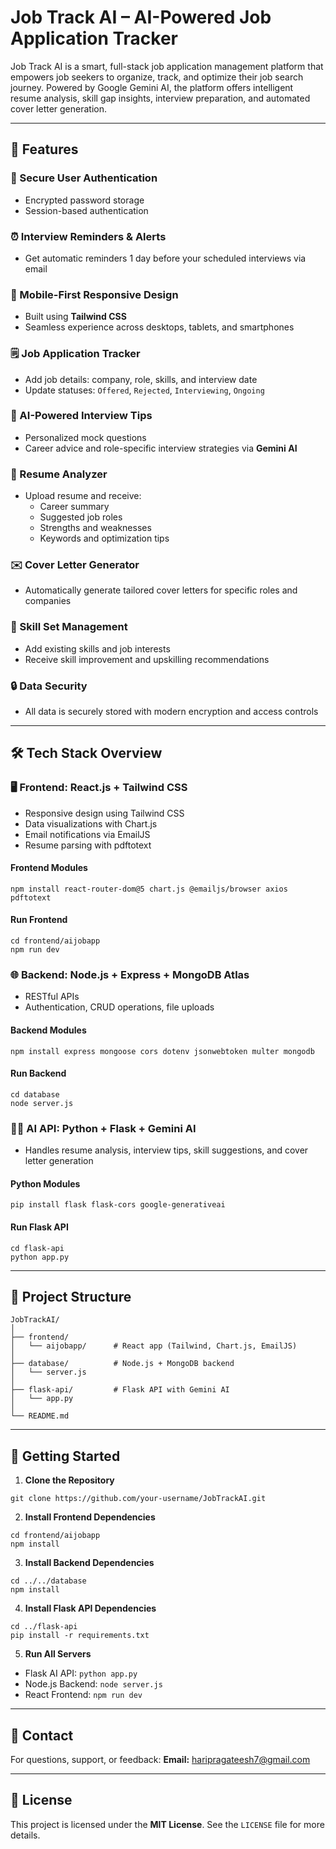 # Job Track AI – AI-Powered Job Application Tracker

Job Track AI is a smart, full-stack job application management platform that empowers job seekers to organize, track, and optimize their job search journey. Powered by Google Gemini AI, the platform offers intelligent resume analysis, skill gap insights, interview preparation, and automated cover letter generation.

---

## 🌟 Features

### 🔐 Secure User Authentication
- Encrypted password storage
- Session-based authentication

### ⏰ Interview Reminders & Alerts
- Get automatic reminders 1 day before your scheduled interviews via email

### 📱 Mobile-First Responsive Design
- Built using **Tailwind CSS**
- Seamless experience across desktops, tablets, and smartphones

### 🗒️ Job Application Tracker
- Add job details: company, role, skills, and interview date
- Update statuses: `Offered`, `Rejected`, `Interviewing`, `Ongoing`

### 🧠 AI-Powered Interview Tips
- Personalized mock questions
- Career advice and role-specific interview strategies via **Gemini AI**

### 📄 Resume Analyzer
- Upload resume and receive:
  - Career summary
  - Suggested job roles
  - Strengths and weaknesses
  - Keywords and optimization tips

### ✉️ Cover Letter Generator
- Automatically generate tailored cover letters for specific roles and companies

### 🔧 Skill Set Management
- Add existing skills and job interests
- Receive skill improvement and upskilling recommendations

### 🔒 Data Security
- All data is securely stored with modern encryption and access controls

---

## 🛠️ Tech Stack Overview

### 🖥️ Frontend: React.js + Tailwind CSS
- Responsive design using Tailwind CSS
- Data visualizations with Chart.js
- Email notifications via EmailJS
- Resume parsing with pdftotext

#### Frontend Modules
```
npm install react-router-dom@5 chart.js @emailjs/browser axios pdftotext
```

#### Run Frontend
```
cd frontend/aijobapp
npm run dev
```

### 🌐 Backend: Node.js + Express + MongoDB Atlas
- RESTful APIs
- Authentication, CRUD operations, file uploads

#### Backend Modules
```
npm install express mongoose cors dotenv jsonwebtoken multer mongodb
```

#### Run Backend
```
cd database
node server.js
```

### 🧑‍🧐 AI API: Python + Flask + Gemini AI
- Handles resume analysis, interview tips, skill suggestions, and cover letter generation

#### Python Modules
```
pip install flask flask-cors google-generativeai
```

#### Run Flask API
```
cd flask-api
python app.py
```

---

## 📂 Project Structure
```
JobTrackAI/
│
├── frontend/
│   └── aijobapp/      # React app (Tailwind, Chart.js, EmailJS)
│
├── database/          # Node.js + MongoDB backend
│   └── server.js
│
├── flask-api/         # Flask API with Gemini AI
│   └── app.py
│
└── README.md
```

---

## 🚀 Getting Started

1. **Clone the Repository**
```
git clone https://github.com/your-username/JobTrackAI.git
```

2. **Install Frontend Dependencies**
```
cd frontend/aijobapp
npm install
```

3. **Install Backend Dependencies**
```
cd ../../database
npm install
```

4. **Install Flask API Dependencies**
```
cd ../flask-api
pip install -r requirements.txt
```

5. **Run All Servers**
- Flask AI API: `python app.py`
- Node.js Backend: `node server.js`
- React Frontend: `npm run dev`

---

## 📧 Contact

For questions, support, or feedback:
**Email:** haripragateesh7@gmail.com

---

## 📅 License

This project is licensed under the **MIT License**. See the `LICENSE` file for more details.
